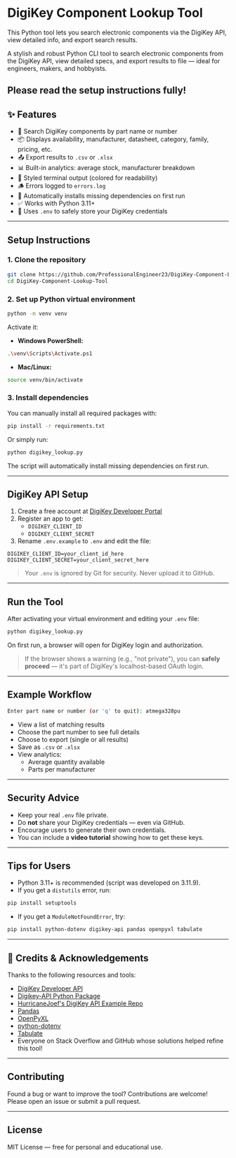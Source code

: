 # DigiKey Component Lookup Tool

This Python tool lets you search electronic components via the DigiKey API, view detailed info, and export search results.

A stylish and robust Python CLI tool to search electronic components from the DigiKey API, view detailed specs, and export results to file — ideal for engineers, makers, and hobbyists.

Please read the setup instructions fully!
---

## ✨ Features

- 🔎 Search DigiKey components by part name or number  
- 📦 Displays availability, manufacturer, datasheet, category, family, pricing, etc.  
- 📤 Export results to `.csv` or `.xlsx`  
- 📊 Built-in analytics: average stock, manufacturer breakdown  
- 🎨 Styled terminal output (colored for readability)  
- 🪵 Errors logged to `errors.log`  
- 🔄 Automatically installs missing dependencies on first run  
- ✅ Works with Python 3.11+  
- 🔐 Uses `.env` to safely store your DigiKey credentials

---

## Setup Instructions

### 1. Clone the repository

```bash
git clone https://github.com/ProfessionalEngineer23/DigiKey-Component-Lookup-Tool.git
cd DigiKey-Component-Lookup-Tool
```

### 2. Set up Python virtual environment

```bash
python -m venv venv
```

Activate it:

- **Windows PowerShell:**
```bash
.\venv\Scripts\Activate.ps1
```

- **Mac/Linux:**
```bash
source venv/bin/activate
```

### 3. Install dependencies

You can manually install all required packages with:

```bash
pip install -r requirements.txt
```

Or simply run:

```bash
python digikey_lookup.py
```

The script will automatically install missing dependencies on first run.

---

## DigiKey API Setup

1. Create a free account at [DigiKey Developer Portal](https://developer.digikey.com/)
2. Register an app to get:
   - `DIGIKEY_CLIENT_ID`
   - `DIGIKEY_CLIENT_SECRET`
3. Rename `.env.example` to `.env` and edit the file:

```
DIGIKEY_CLIENT_ID=your_client_id_here
DIGIKEY_CLIENT_SECRET=your_client_secret_here
```

> Your `.env` is ignored by Git for security. Never upload it to GitHub.

---

## Run the Tool

After activating your virtual environment and editing your `.env` file:

```bash
python digikey_lookup.py
```

On first run, a browser will open for DigiKey login and authorization.  
> If the browser shows a warning (e.g., "not private"), you can **safely proceed** — it's part of DigiKey's localhost-based OAuth login.

---

## Example Workflow

```bash
Enter part name or number (or 'q' to quit): atmega328pu
```

- View a list of matching results
- Choose the part number to see full details
- Choose to export (single or all results)
- Save as `.csv` or `.xlsx`
- View analytics:
  - Average quantity available
  - Parts per manufacturer

---

## Security Advice

- Keep your real `.env` file private.
- Do **not** share your DigiKey credentials — even via GitHub.
- Encourage users to generate their own credentials.
- You can include a **video tutorial** showing how to get these keys.

---

## Tips for Users

- Python 3.11+ is recommended (script was developed on 3.11.9).
- If you get a `distutils` error, run:

```bash
pip install setuptools
```

- If you get a `ModuleNotFoundError`, try:

```bash
pip install python-dotenv digikey-api pandas openpyxl tabulate
```

---

## 🙏 Credits & Acknowledgements

Thanks to the following resources and tools:

- [DigiKey Developer API](https://developer.digikey.com/)
- [Digikey-API Python Package](https://pypi.org/project/digikey-api/)
- [HurricaneJoef's DigiKey API Example Repo](https://github.com/hurricaneJoef/digikey-api)
- [Pandas](https://pandas.pydata.org/)
- [OpenPyXL](https://openpyxl.readthedocs.io/)
- [python-dotenv](https://pypi.org/project/python-dotenv/)
- [Tabulate](https://pypi.org/project/tabulate/)
- Everyone on Stack Overflow and GitHub whose solutions helped refine this tool!

---

## Contributing

Found a bug or want to improve the tool? Contributions are welcome!  
Please open an issue or submit a pull request.

---

## License

MIT License — free for personal and educational use.

